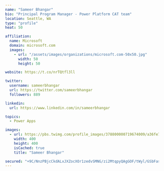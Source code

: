 ```yaml
---
name: "Sameer Bhangar"
bio: "Principal Program Manager - Power Platform CAT team"
location: Seattle, WA
type: "profile"
heat: 50

affiliation:
  name: Microsoft
  domain: microsoft.com
  images:
    - url: "/assets/images/organizations/microsoft.com-50x50.jpg"
      width: 50
      height: 50

website: https://t.co/nrTQtfl3ll

twitter:
  username: sameerbhangar
  url: https://twitter.com/sameerbhangar
  followers: 889

linkedin:
  url: https://www.linkedin.com/in/sameerbhangar

topics:
  - Power Apps

images:
  - url: https://pbs.twimg.com/profile_images/378800000719674009/a36fe7ddfab1778b76e5793772e43798_400x400.jpeg
    width: 400
    height: 400
    isCached: true
    title: "Sameer Bhangar"

secured: "+9C/NnzPBjcCkdALxJXZocXOr1zedvSMNG/zi2MtqpyQAgGOF/tWyl/GSbFas0rZY+XIjNTfACcd5z5zAAKL9lXMLDAlojMNkj85sxSX9T3WOZgvyhMq+qDDWAdIWIw+YRy+ar0IjcXnr6nA/nmwOR/CSd2ydF2mMZmqaWjGUVT6BBgWfUbOFVoPjb4xg+x27c3gVU+KqozOjDWZuyFYVe4oKtuVbtXmBpTdXo+5p0DLB20pWnxhrBUo999vjyqp5MjjbdYImjarTCm5clYTVDvkhd6zWx4QG2F6gZcZrPAoVJncq+LBmysdPIkKCxWydanUWxBzdp/fZeKA0/PHJb1/kRHBpZzym8yB92y+iONUST7uz8S2OXU9sGN2/kOeLAmJD/i5AzQpHDZ9FRspIg==;Q22cESbosIeruEksl2hCYg=="
---
```


